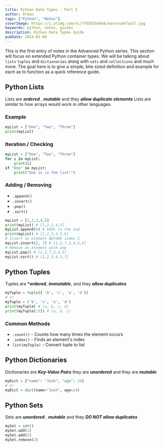 ```yaml
---
title: Python Date Types - Part I
author: Urban
tags: ["Python", "Notes"]
coverImage: https://i.ytimg.com/vi/YfO28Ihehbk/maxresdefault.jpg
keywords: python, notes, guides
description: Python Data Types Guide
pubDate: 2024-01-09
---
```


This is the first entry of notes in the Advanced Python series. This section will focus on extended Python container types. We will be talking about `lists` `tuples` and `dictionaries` along with `sets` and `collections` and much more. The goal here is to give a simple, bite sized definition and example for each as to function as a quick reference guide.

## Python Lists

Lists are **_ordered_** , **_mutable_** and they **_allow duplicate elements_**
Lists are similar to how arrays would work in other languages.

### Example

```python
myList = ["One", "Two", "Three"]
print(myList)
```

### Iteration / Checking

```python
myList = ["One", "Two", "Three"]
for i in myList:
	print(i)
if "One" in myList:
	print("One is in the list!")
```

### Adding / Removing

- `.append()`
- `.insert()`
- `.pop()`
- `.sort()`

```python
myList = [1,2,3,4,5]
print(myList) # [1,2,3,4,5]
myList.append(6) # Adds to the end
print(myList) # [1,2,3,4,5,6]
# Insert an element BEFORE index 2
myList.insert(2, 7) # [1,2,7,3,4,5,6]
# Remove an element with pop
myList.pop() # [1,2,7,3,4,5]
myList.sort() # [1,2,3,4,5,7]
```

## Python Tuples

Tuples are **\*ordered**, **_immutable_**, and they **_allow duplicates_**

```python
myTuple = tuple({ 'b', 'c', 'a', 'd'})
# or
myTuple = ('b', 'c', 'a', 'd')
print(myTuple) # (a, b, c, d)
print(myTuple[:3]) # (a, b, c)
```

### Common Methods

- `.count()` - Counts how many times the element occurs
- `.index()` - Finds an element's index
- `list(myTuple)` - Convert tuple to list

## Python Dictionaries

Dictionaries are **_Key-Value Pairs_** they are **_unordered_** and they are **_mutable_**

```python
myDict = {"name": "Josh", "age": 24}
# or
myDict = dict(name="Josh", age=24)
```

## Python Sets

Sets are **_unordered_** , **_mutable_** and they **_DO NOT allow duplicates_**

```python
mySet = set()
mySet.add(1)
mySet.add(2)
mySet.remove(2)
```
